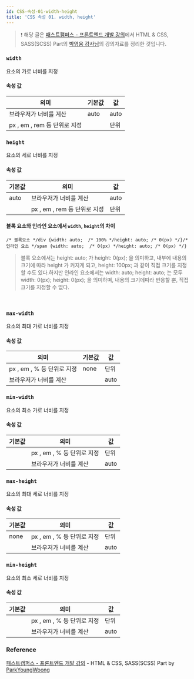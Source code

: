 ```yaml
---
id: CSS-속성-01-width-height
title: 'CSS 속성 01. width, height'
---
```


> ❗️ 해당 글은 [패스트캠퍼스 - 프론트엔드 개발 강의](https://www.fastcampus.co.kr/dev_online_react/)에서 HTML & CSS, SASS(SCSS) Part의 [박영웅 강사님](https://github.com/ParkYoungWoong)의 강의자료를 정리한 것입니다.

### `width`

요소의 가로 너비를 지정

#### 속성 값

| 의미                         | 기본값 | 값   |
| ---------------------------- | ------ | ---- |
| 브라우저가 너비를 계산       | auto   | auto |
| px , em , rem 등 단위로 지정 |        | 단위 |

### `height`

요소의 세로 너비를 지정

#### 속성 값

| 기본값 | 의미                         | 값   |
| ------ | ---------------------------- | ---- |
| auto   | 브라우저가 너비를 계산       | auto |
|        | px , em , rem 등 단위로 지정 | 단위 |

#### 블록 요소와 인라인 요소에서 `width`, `height`의 차이

```plain text
/* 블록요소 */div {width: auto;  /* 100% */height: auto; /* 0(px) */}/* 인라인 요소 */span {width: auto;  /* 0(px) */height: auto; /* 0(px) */}
```

> 블록 요소에서는 height: auto; 가 height: 0(px); 을 의미하고, 내부에 내용의 크기에 따라 height 가 커지게 되고, height: 100px; 과 같이 직접 크기를 지정할 수도 있다.하지만 인라인 요소에서는 width: auto; height: auto; 는 모두 width: 0(px); height: 0(px); 을 의미하며, 내용의 크기에따라 반응할 뿐, 직접 크기를 지정할 수 없다.

<br/>

### `max-width`

요소의 최대 가로 너비를 지정

#### 속성 값

| 의미                       | 기본값 | 값   |
| -------------------------- | ------ | ---- |
| px , em , % 등 단위로 지정 | none   | 단위 |
| 브라우저가 너비를 계산     |        | auto |

### `min-width`

요소의 최소 가로 너비를 지정

#### 속성 값

| 기본값 | 의미                       | 값   |
| ------ | -------------------------- | ---- |
|        | px , em , % 등 단위로 지정 | 단위 |
|        | 브라우저가 너비를 계산     | auto |

### `max-height`

요소의 최대 세로 너비를 지정

#### 속성 값

| 기본값 | 의미                       | 값   |
| ------ | -------------------------- | ---- |
| none   | px , em , % 등 단위로 지정 | 단위 |
|        | 브라우저가 너비를 계산     | auto |

### `min-height`

요소의 최소 세로 너비를 지정

#### 속성 값

| 기본값 | 의미                       | 값   |
| ------ | -------------------------- | ---- |
|        | px , em , % 등 단위로 지정 | 단위 |
|        | 브라우저가 너비를 계산     | auto |

### Reference

[패스트캠퍼스 - 프론트엔드 개발 강의](https://www.fastcampus.co.kr/dev_online_react/) - HTML & CSS, SASS(SCSS) Part by [ParkYoungWoong](https://github.com/ParkYoungWoong)
